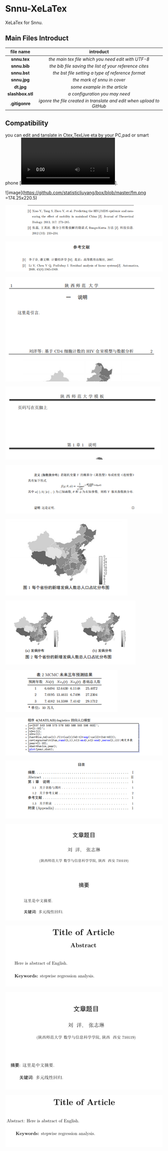 # Snnu-XeLaTex
XeLaTex for Snnu.
<!--  __  __    _         _____           -->
<!--  \ \/ /___| |    __ |_   _|____  __  -->
<!--   \  // _ \ |   / _` || |/ _ \ \/ /  -->
<!--   /  \  __/ |__| (_| || |  __/>  <   -->
<!--  /_/\_\___|_____\__,_||_|\___/_/\_\  -->
 
<!--   __               -->
<!--  / _|  ___  _ __   -->
<!--  | |_ / _ \| '__|  -->
<!--  |  _| (_) | |     -->
<!--  |_|  \___/|_|     -->
                
<!--   ____  _   _ _   _ _   _   -->
<!--  / ___|| \ | | \ | | | | |  -->
<!--  \___ \|  \| |  \| | | | |  -->
<!--   ___) | |\  | |\  | |_| |  -->
<!--  |____/|_| \_|_| \_|\___/   -->

## Main Files Introduct

|file name|introduct|
|:--------:|:--------:|
|**snnu.tex**|*the main tex file which you need edit with UTF-8*|
|**snnu.bib**|*the bib file saving the list of your reference cites*|
|**snnu.bst**|*the bst file setting a type of reference format*|
|**snnu.jpg**|*the mark of snnu in cover*|
|**dt.jpg**|*some example in the article*|
|**slashbox.stl**|*a configuration you may need*|
|**.gitigonre**|*igonre the file created in translate and edit when upload to GitHub*|

##  Compatibility
you can edit and tanslate in Ctex,TexLive eta by your PC,pad or smart phone
[![here](https://raw.githubusercontent.com/statisticliuyang/box/master/QUIK_20190721_140819.mp4)].

<!--![image](https://github.com/statisticliuyang/box/blob/master/Video_20190721_044317_880.gif)-->

![image](https://github.com/statisticliuyang/box/blob/master/fm.png =174.25x220.5‬)

![image](https://github.com/statisticliuyang/box/blob/master/re1.png)

![image](https://github.com/statisticliuyang/box/blob/master/re2.png)

![image](https://github.com/statisticliuyang/box/blob/master/hya.png)

![image](https://github.com/statisticliuyang/box/blob/master/hyb.png)

![image](https://github.com/statisticliuyang/box/blob/master/penv.png)

![image](https://github.com/statisticliuyang/box/blob/master/t1.png)

![image](https://github.com/statisticliuyang/box/blob/master/t2.png)

![image](https://github.com/statisticliuyang/box/blob/master/bg.png)

![image](https://github.com/statisticliuyang/box/blob/master/code.png)

![image](https://github.com/statisticliuyang/box/blob/master/ttl.png)

![image](https://github.com/statisticliuyang/box/blob/master/ttc1.png)

![image](https://github.com/statisticliuyang/box/blob/master/tte1.png)

![image](https://github.com/statisticliuyang/box/blob/master/ttc2.png)

![image](https://github.com/statisticliuyang/box/blob/master/tte2.png)

